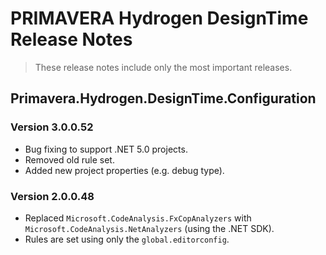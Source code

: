 # PRIMAVERA Hydrogen DesignTime Release Notes

> These release notes include only the most important releases.

## Primavera.Hydrogen.DesignTime.Configuration

### <a name="3.0.0.52"></a>Version 3.0.0.52

- Bug fixing to support .NET 5.0 projects.
- Removed old rule set.
- Added new project properties (e.g. debug type).

### <a name="2.0.0.48"></a>Version 2.0.0.48

- Replaced `Microsoft.CodeAnalysis.FxCopAnalyzers` with `Microsoft.CodeAnalysis.NetAnalyzers` (using the .NET SDK).
- Rules are set using only the `global.editorconfig`.